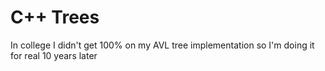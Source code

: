 # C++ Trees

In college I didn't get 100% on my AVL tree implementation so I'm doing it for real 10 years later
